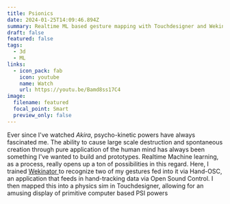 ```yaml
---
title: Psionics
date: 2024-01-25T14:09:46.894Z
summary: Realtime ML based gesture mapping with Touchdesigner and Wekinator
draft: false
featured: false
tags:
  - 3d
  - ML
links:
  - icon_pack: fab
    icon: youtube
    name: Watch
    url: https://youtu.be/Bamd8ss17C4
image:
  filename: featured
  focal_point: Smart
  preview_only: false
---
```

Ever since I've watched *Akira*, psycho-kinetic powers have always fascinated me. The ability to cause large scale destruction and spontaneous creation through pure application of the human mind has always been something I've wanted to build and prototypes. Realtime Machine learning, as a process, really opens up a ton of possibilities in this regard. Here, I trained [Wekinator ](http://www.wekinator.org/)to recognize two of my gestures fed into it via Hand-OSC, an application that feeds in hand-tracking data via Open Sound Control. I then mapped this into a physics sim in Touchdesigner, allowing for an amusing display of primitive computer based PSI powers
